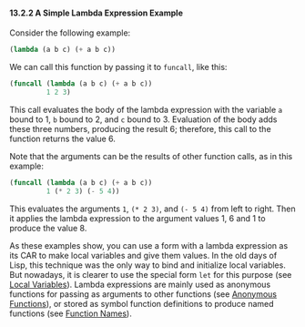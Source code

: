 

#### 13.2.2 A Simple Lambda Expression Example

Consider the following example:

```lisp
(lambda (a b c) (+ a b c))
```

We can call this function by passing it to `funcall`, like this:

```lisp
(funcall (lambda (a b c) (+ a b c))
         1 2 3)
```

This call evaluates the body of the lambda expression with the variable `a` bound to 1, `b` bound to 2, and `c` bound to 3. Evaluation of the body adds these three numbers, producing the result 6; therefore, this call to the function returns the value 6.

Note that the arguments can be the results of other function calls, as in this example:

```lisp
(funcall (lambda (a b c) (+ a b c))
         1 (* 2 3) (- 5 4))
```

This evaluates the arguments `1`, `(* 2 3)`, and `(- 5 4)` from left to right. Then it applies the lambda expression to the argument values 1, 6 and 1 to produce the value 8.

As these examples show, you can use a form with a lambda expression as its CAR to make local variables and give them values. In the old days of Lisp, this technique was the only way to bind and initialize local variables. But nowadays, it is clearer to use the special form `let` for this purpose (see [Local Variables](Local-Variables.html)). Lambda expressions are mainly used as anonymous functions for passing as arguments to other functions (see [Anonymous Functions](Anonymous-Functions.html)), or stored as symbol function definitions to produce named functions (see [Function Names](Function-Names.html)).
